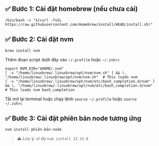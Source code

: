 ## ✅ Bước 1: Cài đặt homebrew (nếu chưa cài)

```
/bin/bash -c "$(curl -fsSL https://raw.githubusercontent.com/Homebrew/install/HEAD/install.sh)"
```

## ✅ Bước 2: Cài đặt nvm

```
brew install nvm
```

Thêm đoạn script dưới đây vào `~/.profile` hoặc `~/.zshrc`

```
export NVM_DIR="$HOME/.nvm"
[ -s "/home/linuxbrew/.linuxbrew/opt/nvm/nvm.sh" ] && \. "/home/linuxbrew/.linuxbrew/opt/nvm/nvm.sh"  # This loads nvm
[ -s "/home/linuxbrew/.linuxbrew/opt/nvm/etc/bash_completion.d/nvm" ] && \. "/home/linuxbrew/.linuxbrew/opt/nvm/etc/bash_completion.d/nvm"  # This loads nvm bash_completion
```

Tắt mở lại terminal hoặc chạy lệnh `source ~/.profile` hoặc `source  ~/.zshrc`

## ✅ Bước 3: Cài đặt phiên bản node tương ứng

```
nvm install phiên-bản-node
```

> ⚠️ Lưu ý: ví dụ `nvm install 22.15.0`
